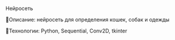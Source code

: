 Нейросеть

📌Описание: нейросеть для определения кошек, собак и одежды

🔧Технологии: Python, Sequential, Conv2D, tkinter 
